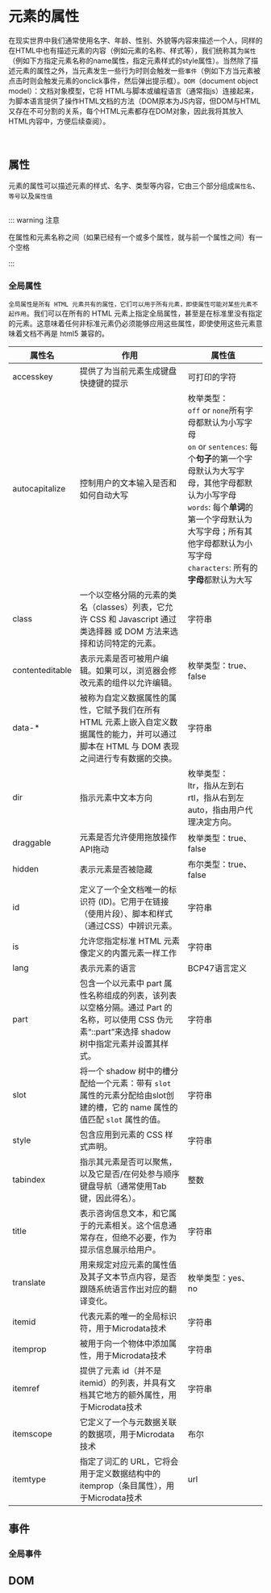 # 元素的属性

在现实世界中我们通常使用名字、年龄、性别、外貌等内容来描述一个人，同样的在HTML中也有描述元素的内容（例如元素的名称、样式等），我们统称其为`属性`（例如下方指定元素名称的name属性，指定元素样式的style属性）。当然除了描述元素的属性之外，当元素发生一些行为时则会触发一些`事件`（例如下方当元素被点击时则会触发元素的onclick事件，然后弹出提示框）。`DOM`（document object model）：文档对象模型，它将 HTML与脚本或编程语言（通常指js）连接起来，为脚本语言提供了操作HTML文档的方法（DOM原本为JS内容，但DOM与HTML又存在不可分割的关系，每个HTML元素都存在DOM对象，因此我将其放入HTML内容中，方便后续查阅）。


<code-content code="<input type='submit' name='button' style='background:yellow;' onclick='alert(`你好！我是一个弹窗`)' />"/>

<br/>

## 属性

元素的属性可以描述元素的样式、名字、类型等内容，它由三个部分组成`属性名`、`等号`以及`属性值`

<img :src="$withBase('/attributes.svg')">

::: warning 注意

在属性和元素名称之间（如果已经有一个或多个属性，就与前一个属性之间）有一个空格

:::

### 全局属性

`全局属性是所有 HTML 元素共有的属性，它们可以用于所有元素，即使属性可能对某些元素不起作用`。我们可以在所有的 HTML 元素上指定全局属性，甚至是在标准里没有指定的元素。这意味着任何非标准元素仍必须能够应用这些属性，即使使用这些元素意味着文档不再是 html5 兼容的。

| 属性名          | 作用                                                         | 属性值                                                       |
| --------------- | ------------------------------------------------------------ | ------------------------------------------------------------ |
| accesskey       | 提供了为当前元素生成键盘快捷键的提示                         | 可打印的字符                                                 |
| autocapitalize  | 控制用户的文本输入是否和如何自动大写                         | 枚举类型：<br />  `off` or `none`所有字母都默认为小写字母<br />`on` or `sentences`: 每个**句子**的第一个字母默认为大写字母，其他字母都默认为小写字母<br />`words`: 每个**单词**的第一个字母默认为大写字母；所有其他字母都默认为小写字母<br />`characters`: 所有的**字母**都默认为大写 |
| class           | 一个以空格分隔的元素的类名（classes）列表，它允许 CSS 和 Javascript 通过类选择器  或 DOM 方法来选择和访问特定的元素。 | 字符串                                                       |
| contenteditable | 表示元素是否可被用户编辑。如果可以，浏览器会修改元素的组件以允许编辑。 | 枚举类型：true、false                                        |
| data-*          | 被称为自定义数据属性的属性，它赋予我们在所有 HTML 元素上嵌入自定义数据属性的能力，并可以通过脚本在 HTML 与 DOM 表现之间进行专有数据的交换。 | 字符串                                                       |
| dir             | 指示元素中文本方向                                           | 枚举类型：<br />ltr，指从左到右<br />rtl，指从右到左<br />auto，指由用户代理决定方向。 |
| draggable       | 元素是否允许使用拖放操作API拖动                              | 枚举类型：true、false                                        |
| hidden          | 表示元素是否被隐藏                                           | 布尔类型：true、false                                        |
| id              | 定义了一个全文档唯一的标识符 (ID)。它用于在链接（使用片段）、脚本和样式（通过CSS）中辨识元素。 | 字符串                                                       |
| is              | 允许您指定标准 HTML 元素像定义的内置元素一样工作             | 字符串                                                       |
| lang            | 表示元素的语言                                               | BCP47语言定义                                                |
| part            | 包含一个以元素中 part 属性名称组成的列表，该列表以空格分隔。通过 Part 的名称，可以使用 CSS 伪元素“::part”来选择 shadow 树中指定元素并设置其样式。 | 字符串                                                       |
| slot            | 将一个 shadow 树中的槽分配给一个元素：带有 `slot` 属性的元素分配给由slot创建的槽，它的 name 属性的值匹配 `slot` 属性的值。 | 字符串                                                       |
| style           | 包含应用到元素的 CSS 样式声明。                              | 字符串                                                       |
| tabindex        | 指示其元素是否可以聚焦，以及它是否/在何处参与顺序键盘导航（通常使用Tab键，因此得名）。 | 整数                                                         |
| title           | 表示咨询信息文本，和它属于的元素相关。这个信息通常存在，但绝不必要，作为提示信息展示给用户。 | 字符串                                                       |
| translate       | 用来规定对应元素的属性值及其子文本节点内容，是否跟随系统语言作出对应的翻译变化。 | 枚举类型：yes、no                                            |
| itemid          | 代表元素的唯一的全局标识符，用于Microdata技术                | 字符串                                                       |
| itemprop        | 被用于向一个物体中添加属性，用于Microdata技术                | 字符串                                                       |
| itemref         | 提供了元素 id（并不是 itemid）的列表，并具有文档其它地方的额外属性，用于Microdata技术 | 字符串                                                       |
| itemscope       | 它定义了一个与元数据关联的数据项，用于Microdata技术          | 布尔                                                         |
| itemtype        | 指定了词汇的 URL，它将会用于定义数据结构中的 itemprop（条目属性），用于Microdata技术 | url                                                          |



## 事件

### 全局事件



## DOM